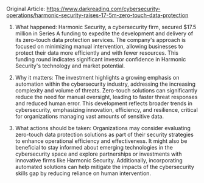 Original Article: https://www.darkreading.com/cybersecurity-operations/harmonic-security-raises-17-5m-zero-touch-data-protection

1) What happened: Harmonic Security, a cybersecurity firm, secured $17.5 million in Series A funding to expedite the development and delivery of its zero-touch data protection services. The company's approach is focused on minimizing manual intervention, allowing businesses to protect their data more efficiently and with fewer resources. This funding round indicates significant investor confidence in Harmonic Security's technology and market potential.

2) Why it matters: The investment highlights a growing emphasis on automation within the cybersecurity industry, addressing the increasing complexity and volume of threats. Zero-touch solutions can significantly reduce the need for manual oversight, leading to faster threat responses and reduced human error. This development reflects broader trends in cybersecurity, emphasizing innovation, efficiency, and resilience, critical for organizations managing vast amounts of sensitive data.

3) What actions should be taken: Organizations may consider evaluating zero-touch data protection solutions as part of their security strategies to enhance operational efficiency and effectiveness. It might also be beneficial to stay informed about emerging technologies in the cybersecurity space and explore partnerships or investments with innovative firms like Harmonic Security. Additionally, incorporating automated solutions can help mitigate the impacts of the cybersecurity skills gap by reducing reliance on human intervention.